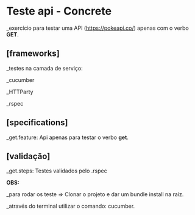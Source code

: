 # Teste api - Concrete

_exercício para testar uma API (https://pokeapi.co/) apenas com o verbo **GET**.

## [frameworks]
_testes na camada de serviço:

_cucumber

_HTTParty

_rspec


## [specifications]
_get.feature: Api apenas para testar o verbo **get**.


## [validação]
_get.steps: Testes validados pelo .rspec

**OBS:**

_para rodar os teste => Clonar o projeto e dar um bundle install na raíz.

_através do terminal utilizar o comando: cucumber.
